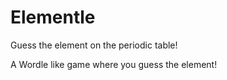# Elementle
Guess the element on the periodic table!

A Wordle like game where you guess the element! 
